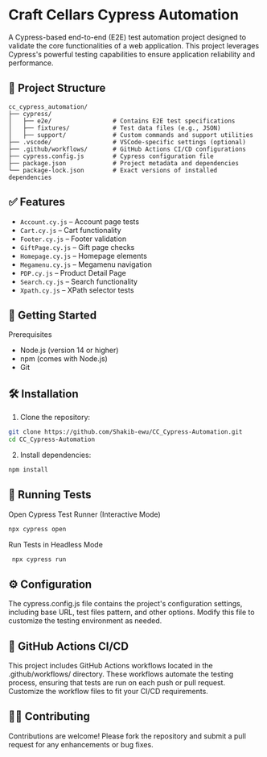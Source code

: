 # Craft Cellars Cypress Automation
A Cypress-based end-to-end (E2E) test automation project designed to validate the core functionalities of a web application. This project leverages Cypress's powerful testing capabilities to ensure application reliability and performance.

## 📁 Project Structure

```
cc_cypress_automation/
├── cypress/
│   ├── e2e/                 # Contains E2E test specifications
│   ├── fixtures/            # Test data files (e.g., JSON)
│   ├── support/             # Custom commands and support utilities
├── .vscode/                 # VSCode-specific settings (optional)
├── .github/workflows/       # GitHub Actions CI/CD configurations
├── cypress.config.js        # Cypress configuration file
├── package.json             # Project metadata and dependencies
└── package-lock.json        # Exact versions of installed dependencies
```

## ✅ Features

- `Account.cy.js` – Account page tests  
- `Cart.cy.js` – Cart functionality  
- `Footer.cy.js` – Footer validation  
- `GiftPage.cy.js` – Gift page checks  
- `Homepage.cy.js` – Homepage elements  
- `Megamenu.cy.js` – Megamenu navigation  
- `PDP.cy.js` – Product Detail Page  
- `Search.cy.js` – Search functionality  
- `Xpath.cy.js` – XPath selector tests  


## 🚀 Getting Started
Prerequisites

- Node.js (version 14 or higher)
- npm (comes with Node.js)
- Git


## 🛠️ Installation

1. Clone the repository:

```bash
git clone https://github.com/Shakib-ewu/CC_Cypress-Automation.git
cd CC_Cypress-Automation

```
2.  Install dependencies:
  ```bash
npm install

```

## 🧪 Running Tests
 Open Cypress Test Runner (Interactive Mode)
  ```bash
 npx cypress open

```

Run Tests in Headless Mode

```bash
 npx cypress run
```

## ⚙️ Configuration
The cypress.config.js file contains the project's configuration settings, including base URL, test files pattern, and other options. Modify this file to customize the testing environment as needed.

## 🔧 GitHub Actions CI/CD
This project includes GitHub Actions workflows located in the .github/workflows/ directory. These workflows automate the testing process, ensuring that tests are run on each push or pull request. Customize the workflow files to fit your CI/CD requirements.

## 🙋‍♂️ Contributing
Contributions are welcome! Please fork the repository and submit a pull request for any enhancements or bug fixes.



